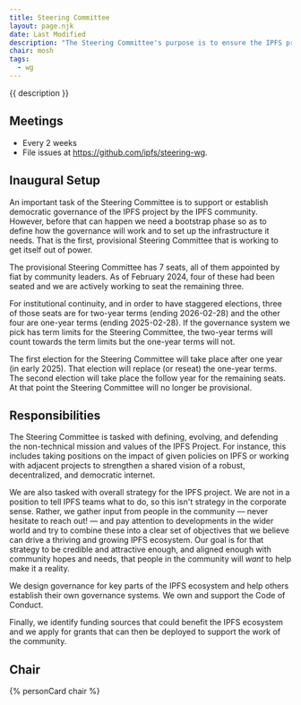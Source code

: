 ```yaml
---
title: Steering Committee
layout: page.njk
date: Last Modified
description: "The Steering Committee's purpose is to ensure the IPFS project's success."
chair: mosh
tags:
  - wg
---
```


{{ description }}

## Meetings

- Every 2 weeks
- File issues at https://github.com/ipfs/steering-wg.

## Inaugural Setup

An important task of the Steering Committee is to support or establish democratic governance of
the IPFS project by the IPFS community. However, before that can happen we need a bootstrap phase 
so as to define how the governance will work and to set up the infrastructure it needs. That is
the first, provisional Steering Committee that is working to get itself out of power.

The provisional Steering Committee has 7 seats, all of them appointed by fiat by community leaders.
As of February 2024, four of these had been seated and we are actively working to seat the remaining
three.

For institutional continuity, and in order to have staggered elections, three of those seats are for
two-year terms (ending 2026-02-28) and the other four are one-year terms (ending 2025-02-28). If the
governance system we pick has term limits for the Steering Committee, the two-year terms will count
towards the term limits but the one-year terms will not.

The first election for the Steering Committee will take place after one year (in early 2025). That election 
will replace (or reseat) the one-year terms. The second election will take place the follow year for
the remaining seats. At that point the Steering Committee will no longer be provisional.

## Responsibilities

The Steering Committee is tasked with defining, evolving, and defending the non-technical mission
and values of the IPFS Project. For instance, this includes taking positions on the impact of given
policies on IPFS or working with adjacent projects to strengthen a shared vision of a robust,
decentralized, and democratic internet.

We are also tasked with overall strategy for the IPFS project. We are not in a position to tell
IPFS teams what to do, so this isn't strategy in the corporate sense. Rather, we gather input from
people in the community — never hesitate to reach out! — and pay attention to developments in the 
wider world and try to combine these into a clear set of objectives that we believe can drive a
thriving and growing IPFS ecosystem. Our goal is for that strategy to be credible and attractive
enough, and aligned enough with community hopes and needs, that people in the community will 
*want* to help make it a reality.

We design governance for key parts of the IPFS ecosystem and help others establish their own 
governance systems. We own and support the Code of Conduct.

Finally, we identify funding sources that could benefit the IPFS ecosystem and we apply for
grants that can then be deployed to support the work of the community.

## Chair

{% personCard chair %}
